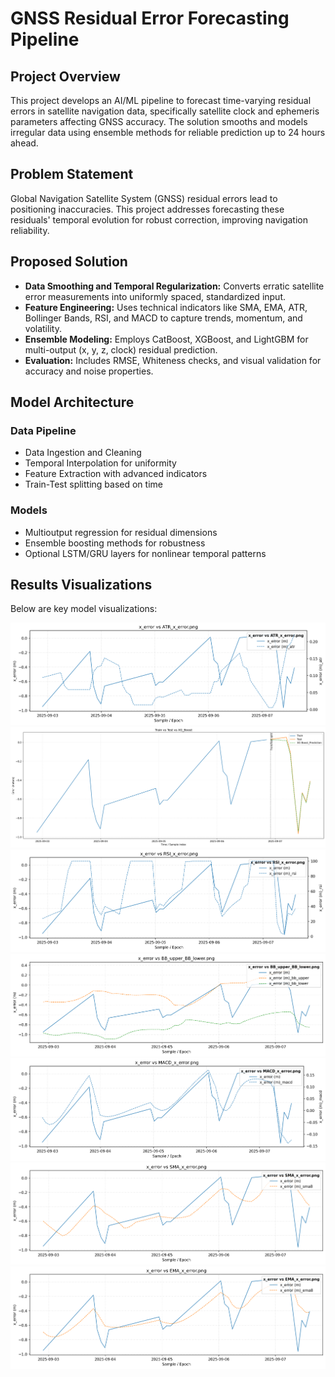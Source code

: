 # GNSS Residual Error Forecasting Pipeline

## Project Overview
This project develops an AI/ML pipeline to forecast time-varying residual errors in satellite navigation data, specifically satellite clock and ephemeris parameters affecting GNSS accuracy. The solution smooths and models irregular data using ensemble methods for reliable prediction up to 24 hours ahead.

## Problem Statement
Global Navigation Satellite System (GNSS) residual errors lead to positioning inaccuracies. This project addresses forecasting these residuals' temporal evolution for robust correction, improving navigation reliability.

## Proposed Solution
- **Data Smoothing and Temporal Regularization:** Converts erratic satellite error measurements into uniformly spaced, standardized input.
- **Feature Engineering:** Uses technical indicators like SMA, EMA, ATR, Bollinger Bands, RSI, and MACD to capture trends, momentum, and volatility.
- **Ensemble Modeling:** Employs CatBoost, XGBoost, and LightGBM for multi-output (x, y, z, clock) residual prediction.
- **Evaluation:** Includes RMSE, Whiteness checks, and visual validation for accuracy and noise properties.

## Model Architecture
### Data Pipeline
- Data Ingestion and Cleaning
- Temporal Interpolation for uniformity
- Feature Extraction with advanced indicators
- Train-Test splitting based on time

### Models
- Multioutput regression for residual dimensions
- Ensemble boosting methods for robustness
- Optional LSTM/GRU layers for nonlinear temporal patterns

## Results Visualizations
Below are key model visualizations:

![X Error vs ATR](images/x_error_vs_ATR_x_error.png)
![Train vs Test vs XGBoost Prediction](images/Train_vs_Test_vs_XG_Boost.png)
![X Error vs RSI](images/x_error_vs_RSI_x_error.png)
![X Error vs Bollinger Bands](images/x_error_vs_BB_upper_BB_lower.png)
![X Error vs MACD](images/x_error_vs_MACD_x_error.png)
![X Error vs SMA](images/x_error_vs_SMA_x_error.png)
![X Error vs EMA](images/x_error_vs_EMA_x_error.png)
